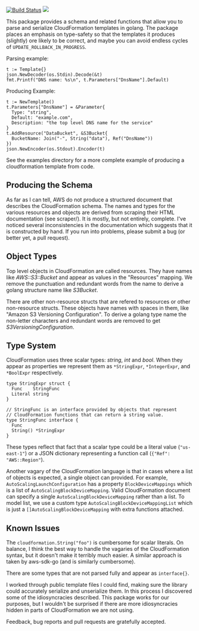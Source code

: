 [![Build Status](https://travis-ci.org/crewjam/go-cloudformation.svg?branch=master)](https://travis-ci.org/crewjam/go-cloudformation) [![](https://godoc.org/github.com/crewjam/go-cloudformation?status.png)](https://godoc.org/github.com/crewjam/go-cloudformation)

This package provides a schema and related functions that allow you to parse and serialize CloudFormation templates in golang. The package places an emphasis on type-safety so that the templates it produces (slightly) ore likely to be correct, and maybe you can avoid endless cycles of `UPDATE_ROLLBACK_IN_PROGRESS`.

Parsing example:

    t := Template{}
    json.NewDecoder(os.Stdin).Decode(&t)
    fmt.Printf("DNS name: %s\n", t.Parameters["DnsName"].Default)

Producing Example:

    t := NewTemplate()
    t.Parameters["DnsName"] = &Parameter{
      Type: "string",
      Default: "example.com",
      Description: "the top level DNS name for the service"
    }
    t.AddResource("DataBucket", &S3Bucket{
      BucketName: Join("-", String("data"), Ref("DnsName"))
    })
    json.NewEncoder(os.Stdout).Encoder(t)

See the examples directory for a more complete example of producing a
cloudformation template from code.

## Producing the Schema

As far as I can tell, AWS do not produce a structured document that
describes the CloudFormation schema. The names and types for the
various resources and objects are derived from scraping their HTML
documentation (see scraper/). It is mostly, but not entirely,
complete. I've noticed several inconsistencies in the documentation
which suggests that it is constructed by hand. If you run into
problems, please submit a bug (or better yet, a pull request).

## Object Types

Top level objects in CloudFormation are called resources. They have
names like *AWS::S3::Bucket* and appear as values in the "Resources"
mapping. We remove the punctuation and redundant words from the name
to derive a golang structure name like *S3Bucket*.

There are other non-resource structs that are refered to resources or other non-resource structs. These objects have names with
spaces in them, like "Amazon S3 Versioning Configuration". To derive a golang
type name the non-letter characters and redundant words are removed to get
*S3VersioningConfiguration*.

## Type System

CloudFormation uses three scalar types: *string*, *int* and *bool*. When
they appear as properties we represent them as `*StringExpr`, `*IntegerExpr`,
and `*BoolExpr` respectively. 
  
    type StringExpr struct {
      Func    StringFunc
      Literal string
    }

    // StringFunc is an interface provided by objects that represent 
    // CloudFormation functions that can return a string value.
    type StringFunc interface {
      Func
      String() *StringExpr
    }

These types reflect that fact that a scalar type could be a literal value (`"us-east-1"`) or a JSON dictionary representing a function call (`{"Ref": "AWS::Region"`).

Another vagary of the CloudFormation language is that in cases where
a list of objects is expected, a single object can provided. For example, 
`AutoScalingLaunchConfiguration` has a property `BlockDeviceMappings` which is a list of `AutoScalingBlockDeviceMapping`. Valid CloudFormation document can specify a single `AutoScalingBlockDeviceMapping` rather than a list. To model list, we use a custom type `AutoScalingBlockDeviceMappingList` which is just a `[]AutoScalingBlockDeviceMapping` with extra functions attached.

## Known Issues

The `cloudformation.String("foo")` is cumbersome for scalar literals. On balance, I think the best way to handle the vagaries of the CloudFormation syntax, but it doesn't make it terribly much easier. A similar approach is taken by aws-sdk-go (and is similarly cumbersome).

There are some types that are not parsed fully and appear as `interface{}`.

I worked through public template files I could find, making sure the 
library could accurately serialize and unserialize them. In this process
I discovered some of the idiosyncracies described. This package works for our purposes, but I wouldn't be surprised if there are more idiosyncracies hidden in parts of CloudFormation we are not using. 

Feedback, bug reports and pull requests are gratefully accepted.

